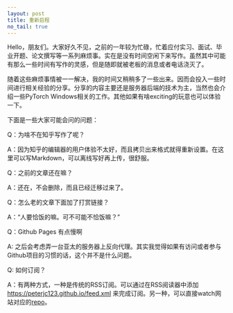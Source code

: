 ```yaml
---
layout: post
title: 重新启程
no_tail: true
---
```

Hello，朋友们。大家好久不见，之前的一年较为忙碌，忙着应付实习、面试、毕业开题、论文撰写等一系列麻烦事。实在是没有时间空闲下来写作。虽然其中可能有那么一些时间有写作的灵感，但是随即就被老板的消息或者电话浇灭了。

随着这些麻烦事情被一一解决，我的时间又稍稍多了一些出来。因而会投入一些时间进行相关经验的分享。分享的内容主要还是服务器后端的技术为主，当然也会介绍一些PyTorch Windows相关的工作。其他如果有啥exciting的玩意也可以体验一下。

下面是一些大家可能会问的问题：

Q：为啥不在知乎写作了呢？

A：因为知乎的编辑器的用户体验不太好，而且拷贝出来格式就得重新设置。在这里可以写Markdown，可以离线写好再上传，很舒服。

Q：之前的文章还在嘛？

A：还在，不会删除，而且已经迁移过来了。

Q：怎么老的文章下面加了打赏链接？

A：“人要恰饭的嘛。可不可能不恰饭嘛？”

Q：Github Pages 有点慢啊

A: 之后会考虑弄一台亚太的服务器上反向代理。其实我觉得如果有访问或者参与Github项目的习惯的话，这个并不是什么问题。

Q: 如何订阅？

A：有两种方式，一种是传统的RSS订阅。可以通过在RSS阅读器中添加 https://peterjc123.github.io/feed.xml 来完成订阅。另一种，可以直接watch网站对应的[repo](https://github.com/peterjc123/peterjc123.github.io)。
